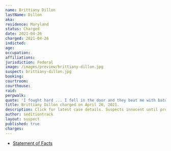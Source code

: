 ```yaml
---
name: Brittiany Dillon
lastName: Dillon
aka:
residence: Maryland
status: Charged
date: 2021-04-26
charged: 2021-04-26
indicted:
age:
occupation:
affiliations:
jurisdiction: Federal
image: /images/preview/brittiany-dillon.jpg
suspect: brittiany-dillon.jpg
booking:
courtroom:
courthouse:
raid:
perpwalk:
quote: 'I fought hard ... I fell in the door and they beat me with batons so I backed off and they pepper sprayed my eyes.'
title: Brittiany Dillon charged on April 26, 2021.
description: Click for latest case details. Suspects innocent until proven guilty.
author: seditiontrack
layout: suspect
published: true
charges:
---
```

- [Statement of Facts](https://extremism.gwu.edu/sites/g/files/zaxdzs2191/f/Brittiany%20Dillon%20Statement%20of%20Facts.pdf)
